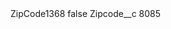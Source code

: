<?xml version="1.0" encoding="UTF-8"?>
<CustomMetadata xmlns="http://soap.sforce.com/2006/04/metadata" xmlns:xsi="http://www.w3.org/2001/XMLSchema-instance" xmlns:xsd="http://www.w3.org/2001/XMLSchema">
    <label>ZipCode1368</label>
    <protected>false</protected>
    <values>
        <field>Zipcode__c</field>
        <value xsi:type="xsd:string">8085</value>
    </values>
</CustomMetadata>
